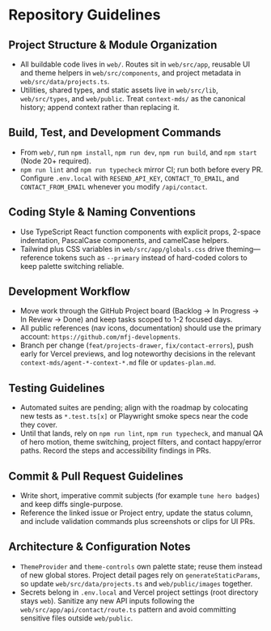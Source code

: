 # Repository Guidelines

## Project Structure & Module Organization
- All buildable code lives in `web/`. Routes sit in `web/src/app`, reusable UI and theme helpers in `web/src/components`, and project metadata in `web/src/data/projects.ts`.
- Utilities, shared types, and static assets live in `web/src/lib`, `web/src/types`, and `web/public`. Treat `context-mds/` as the canonical history; append context rather than replacing it.

## Build, Test, and Development Commands
- From `web/`, run `npm install`, `npm run dev`, `npm run build`, and `npm start` (Node 20+ required).
- `npm run lint` and `npm run typecheck` mirror CI; run both before every PR. Configure `.env.local` with `RESEND_API_KEY`, `CONTACT_TO_EMAIL`, and `CONTACT_FROM_EMAIL` whenever you modify `/api/contact`.

## Coding Style & Naming Conventions
- Use TypeScript React function components with explicit props, 2-space indentation, PascalCase components, and camelCase helpers.
- Tailwind plus CSS variables in `web/src/app/globals.css` drive theming—reference tokens such as `--primary` instead of hard-coded colors to keep palette switching reliable.

## Development Workflow
- Move work through the GitHub Project board (Backlog -> In Progress -> In Review -> Done) and keep tasks scoped to 1-2 focused days.
- All public references (nav icons, documentation) should use the primary account: `https://github.com/mfj-developments`.
- Branch per change (`feat/projects-drawer`, `fix/contact-errors`), push early for Vercel previews, and log noteworthy decisions in the relevant `context-mds/agent-*-context-*.md` file or `updates-plan.md`.

## Testing Guidelines
- Automated suites are pending; align with the roadmap by colocating new tests as `*.test.ts[x]` or Playwright smoke specs near the code they cover.
- Until that lands, rely on `npm run lint`, `npm run typecheck`, and manual QA of hero motion, theme switching, project filters, and contact happy/error paths. Record the steps and accessibility findings in PRs.

## Commit & Pull Request Guidelines
- Write short, imperative commit subjects (for example `tune hero badges`) and keep diffs single-purpose.
- Reference the linked issue or Project entry, update the status column, and include validation commands plus screenshots or clips for UI PRs.

## Architecture & Configuration Notes
- `ThemeProvider` and `theme-controls` own palette state; reuse them instead of new global stores. Project detail pages rely on `generateStaticParams`, so update `web/src/data/projects.ts` and `web/public/images` together.
- Secrets belong in `.env.local` and Vercel project settings (root directory stays `web`). Sanitize any new API inputs following the `web/src/app/api/contact/route.ts` pattern and avoid committing sensitive files outside `web/public`.
